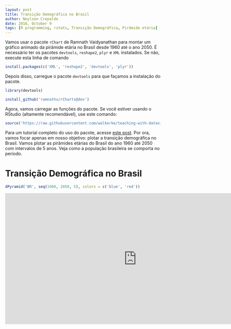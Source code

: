 ```yaml
---
layout: post
title: Transição Demográfica no Brasil
author: Neylson Crepalde
date: 2016, October 9
tags: [R programming, rstats, Transição Demográfica, Pirâmide etária]
---
```


Vamos usar o pacote `rChart` de Ramnath Vaidyanathan para montar um gráfico animado da pirâmide etária no Brasil desde 1960 até o ano 2050. É necessário ter os pacotes `devtools`, `reshape2`, `plyr` e `XML` instalados. Se não, execute esta linha de comando

``` r
install.packages(c('XML', 'reshape2', 'devtools', 'plyr'))
```

Depois disso, carregue o pacote `devtools` para que façamos a instalação do pacote.

``` r
library(devtools)
```

``` r
install_github('ramnathv/rCharts@dev')
```

Agora, vamos carregar as funções do pacote. Se você estiver usando o RStudio (altamente recomendável), use este comando:

``` r
source('https://raw.githubusercontent.com/walkerke/teaching-with-datavis/master/pyramids/rcharts_pyramids.R')
```

Para um tutorial completo do uso do pacote, acesse [este post](http://walkerke.github.io/2014/06/rcharts-pyramids/). Por ora, vamos focar apenas em nosso objetivo: plotar a transição demográfica no Brasil. Vamos plotar as pirâmides etárias do Brasil do ano 1960 até 2050 com intervalos de 5 anos. Veja como a população brasileira se comporta no período.

Transição Demográfica no Brasil
===============================

``` r
dPyramid('BR', seq(1960, 2050, 5), colors = c('blue', 'red'))
```

<iframe src="http://walkerke.github.io/teaching-with-datavis/pyramids/cambodia.html" width="850" height="425" seamless scrolling="no" frameBorder = "0"></iframe>
